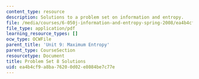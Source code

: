 ```yaml
---
content_type: resource
description: Solutions to a problem set on information and entropy.
file: /media/courses/6-050j-information-and-entropy-spring-2008/ea4b4cf9a8ba76200d02e8084be7c77e_MIT6_050JS08_ps_08_sol.pdf
file_type: application/pdf
learning_resource_types: []
ocw_type: OCWFile
parent_title: 'Unit 9: Maximum Entropy'
parent_type: CourseSection
resourcetype: Document
title: Problem Set 8 Solutions
uid: ea4b4cf9-a8ba-7620-0d02-e8084be7c77e
---
```

